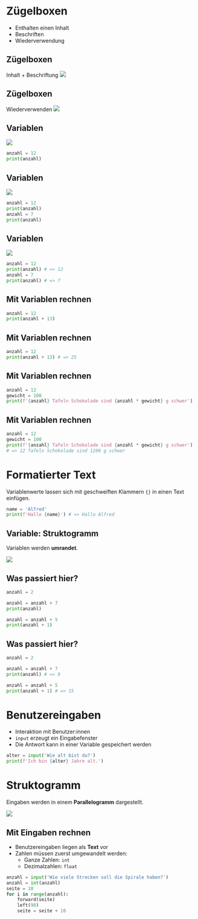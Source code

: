 # Zügelboxen

- Enthalten einen Inhalt
- Beschriften
- Wiederverwendung


## Zügelboxen
Inhalt + Beschriftung
![](images/07-variable-init.svg)


## Zügelboxen
Wiederverwenden
![](images/07-variable-set.svg)



## Variablen

![](images/07-variable-init.svg)

```py
anzahl = 12
print(anzahl)
```


## Variablen

![](images/07-variable-init.svg)

```py
anzahl = 12
print(anzahl)
anzahl = 7
print(anzahl)
```


## Variablen

![](images/07-variable-init.svg)

```py
anzahl = 12
print(anzahl) # => 12
anzahl = 7
print(anzahl) # => 7
```


## Mit Variablen rechnen

```py
anzahl = 12
print(anzahl + 13)
```


## Mit Variablen rechnen

```py
anzahl = 12
print(anzahl + 13) # => 25
```


## Mit Variablen rechnen

<div class="small">

```py
anzahl = 12
gewicht = 100
print(f'{anzahl} Tafeln Schokolade sind {anzahl * gewicht} g schwer')
```

</div>


## Mit Variablen rechnen

<div class="small">

```py
anzahl = 12
gewicht = 100
print(f'{anzahl} Tafeln Schokolade sind {anzahl * gewicht} g schwer')
# => 12 Tafeln Schokolade sind 1200 g schwer
```

</div>



# Formatierter Text
Variablenwerte lassen sich mit geschweiften Klammern `{}` in einen Text einfügen.

```py
name = 'Alfred'
print(f'Hallo {name}') # => Hallo Alfred
```



## Variable: Struktogramm

Variablen werden **umrandet**.

<div class="full">

![](images/07-strukto-var.png)

</div>


## Was passiert hier?

```py
anzahl = 2

anzahl = anzahl + 7
print(anzahl)

anzahl = anzahl + 5
print(anzahl + 1)
```


## Was passiert hier?

```py
anzahl = 2

anzahl = anzahl + 7
print(anzahl) # => 9

anzahl = anzahl + 5
print(anzahl + 1) # => 15
```



# Benutzereingaben

- Interaktion mit Benutzer:innen
- `input` erzeugt ein Eingabefenster
- Die Antwort kann in einer Variable gespeichert werden

```py
alter = input('Wie alt bist du?')
print(f'Ich bin {alter} Jahre alt.')
```


# Struktogramm

Eingaben werden in einem **Parallelogramm** dargestellt.
<div class="full">

![](images/07-strukto-input.png)

</div>


## Mit Eingaben rechnen

- Benutzereingaben liegen als **Text** vor
- Zahlen müssen zuerst umgewandelt werden:
  - Ganze Zahlen: `int`
  - Dezimalzahlen: `float`

```py
anzahl = input('Wie viele Strecken soll die Spirale haben?')
anzahl = int(anzahl)
seite = 10
for i in range(anzahl):
    forward(seite)
    left(90)
    seite = seite + 10
```
